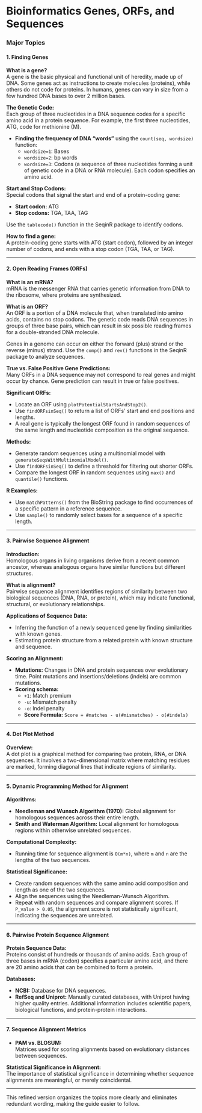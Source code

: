 

# Bioinformatics Genes, ORFs, and Sequences

### Major Topics

#### 1. Finding Genes

**What is a gene?**  
A gene is the basic physical and functional unit of heredity, made up of DNA. Some genes act as instructions to create molecules (proteins), while others do not code for proteins. In humans, genes can vary in size from a few hundred DNA bases to over 2 million bases.

**The Genetic Code:**  
Each group of three nucleotides in a DNA sequence codes for a specific amino acid in a protein sequence. For example, the first three nucleotides, ATG, code for methionine (M).

- **Finding the frequency of DNA “words”** using the `count(seq, wordsize)` function:  
  - `wordsize=1`: Bases  
  - `wordsize=2`: bp words  
  - `wordsize=3`: Codons (a sequence of three nucleotides forming a unit of genetic code in a DNA or RNA molecule). Each codon specifies an amino acid.

**Start and Stop Codons:**  
Special codons that signal the start and end of a protein-coding gene:
- **Start codon:** ATG
- **Stop codons:** TGA, TAA, TAG  

Use the `tablecode()` function in the SeqinR package to identify codons.

**How to find a gene:**  
A protein-coding gene starts with ATG (start codon), followed by an integer number of codons, and ends with a stop codon (TGA, TAA, or TAG).

---

#### 2. Open Reading Frames (ORFs)

**What is an mRNA?**  
mRNA is the messenger RNA that carries genetic information from DNA to the ribosome, where proteins are synthesized.

**What is an ORF?**  
An ORF is a portion of a DNA molecule that, when translated into amino acids, contains no stop codons. The genetic code reads DNA sequences in groups of three base pairs, which can result in six possible reading frames for a double-stranded DNA molecule.

Genes in a genome can occur on either the forward (plus) strand or the reverse (minus) strand. Use the `comp()` and `rev()` functions in the SeqinR package to analyze sequences.

**True vs. False Positive Gene Predictions:**  
Many ORFs in a DNA sequence may not correspond to real genes and might occur by chance. Gene prediction can result in true or false positives.

**Significant ORFs:**  
- Locate an ORF using `plotPotentialStartsAndStop2()`.  
- Use `findORFsinSeq()` to return a list of ORFs' start and end positions and lengths.  
- A real gene is typically the longest ORF found in random sequences of the same length and nucleotide composition as the original sequence.

**Methods:**  
- Generate random sequences using a multinomial model with `generateSeqsWithMultinomialModel()`.  
- Use `findORFsinSeq()` to define a threshold for filtering out shorter ORFs.
- Compare the longest ORF in random sequences using `max()` and `quantile()` functions.

**R Examples:**  
- Use `matchPatterns()` from the BioString package to find occurrences of a specific pattern in a reference sequence.
- Use `sample()` to randomly select bases for a sequence of a specific length.

---

#### 3. Pairwise Sequence Alignment

**Introduction:**  
Homologous organs in living organisms derive from a recent common ancestor, whereas analogous organs have similar functions but different structures.

**What is alignment?**  
Pairwise sequence alignment identifies regions of similarity between two biological sequences (DNA, RNA, or protein), which may indicate functional, structural, or evolutionary relationships.

**Applications of Sequence Data:**  
- Inferring the function of a newly sequenced gene by finding similarities with known genes.
- Estimating protein structure from a related protein with known structure and sequence.

**Scoring an Alignment:**  
- **Mutations:** Changes in DNA and protein sequences over evolutionary time. Point mutations and insertions/deletions (indels) are common mutations.
- **Scoring schema:**
  - `+1`: Match premium
  - `-u`: Mismatch penalty
  - `-o`: Indel penalty
  - **Score Formula:** `Score = #matches - u(#mismatches) - o(#indels)`

---

#### 4. Dot Plot Method

**Overview:**  
A dot plot is a graphical method for comparing two protein, RNA, or DNA sequences. It involves a two-dimensional matrix where matching residues are marked, forming diagonal lines that indicate regions of similarity.

---

#### 5. Dynamic Programming Method for Alignment

**Algorithms:**
- **Needleman and Wunsch Algorithm (1970):** Global alignment for homologous sequences across their entire length.
- **Smith and Waterman Algorithm:** Local alignment for homologous regions within otherwise unrelated sequences.

**Computational Complexity:**  
- Running time for sequence alignment is `O(m*n)`, where `m` and `n` are the lengths of the two sequences.

**Statistical Significance:**  
- Create random sequences with the same amino acid composition and length as one of the two sequences.
- Align the sequences using the Needleman-Wunsch Algorithm.
- Repeat with random sequences and compare alignment scores. If `P_value > 0.05`, the alignment score is not statistically significant, indicating the sequences are unrelated.

---

#### 6. Pairwise Protein Sequence Alignment

**Protein Sequence Data:**  
Proteins consist of hundreds or thousands of amino acids. Each group of three bases in mRNA (codon) specifies a particular amino acid, and there are 20 amino acids that can be combined to form a protein.

**Databases:**  
- **NCBI:** Database for DNA sequences.
- **RefSeq and Uniprot:** Manually curated databases, with Uniprot having higher quality entries. Additional information includes scientific papers, biological functions, and protein-protein interactions.

---

#### 7. Sequence Alignment Metrics

- **PAM vs. BLOSUM:**  
  Matrices used for scoring alignments based on evolutionary distances between sequences.

**Statistical Significance in Alignment:**  
The importance of statistical significance in determining whether sequence alignments are meaningful, or merely coincidental.

---

This refined version organizes the topics more clearly and eliminates redundant wording, making the guide easier to follow.